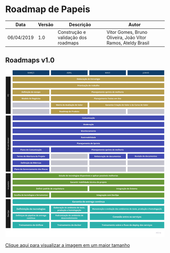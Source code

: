 # Roadmap de Papeis

| **Data** | **Versão** | **Descrição** | **Autor** |
| --- | --- | --- | --- |
| 06/04/2019 | 1.0 | Construção e validação dos roadmaps | Vítor Gomes, Bruno Oliveira, João Vítor Ramos, Ateldy Brasil |

## Roadmaps v1.0

![roadmap de papéis v1.0](../assets/img/roadmaps/roles_roadmap_v1.jpg)

[Clique aqui para visualizar a imagem em um maior tamanho](https://raw.githubusercontent.com/fga-eps-mds/2019.1-ADA/gh-pages/docs/assets/img/roadmaps/roles_roadmap_v1.jpg)
